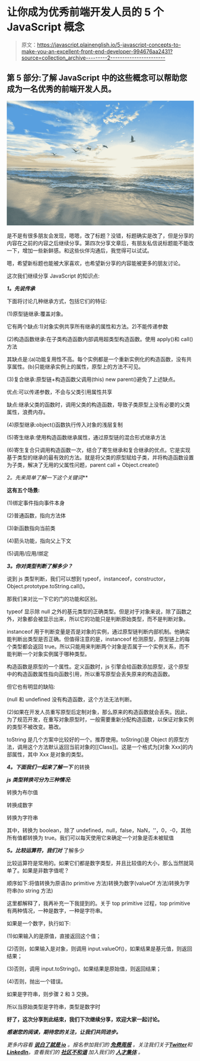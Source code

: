 # 让你成为优秀前端开发人员的 5 个 JavaScript 概念

> 原文：<https://javascript.plainenglish.io/5-javascript-concepts-to-make-you-an-excellent-front-end-developer-994676aa2431?source=collection_archive---------2----------------------->

## 第 5 部分:了解 JavaScript 中的这些概念可以帮助您成为一名优秀的前端开发人员。

![](img/4a0c07bd951a567ecd585444ef1218a7.png)

是不是有很多朋友会发现，嗯嗯，改了标题？没错，标题确实是改了，但是分享的内容在之前的内容之后继续分享。第四次分享文章后，有朋友私信说标题能不能改一下，增加一些新鲜感。和这些伙伴沟通后，我觉得可以试试。

嗯，希望新标题也能被大家喜欢，也希望新分享的内容能被更多的朋友讨论。

这次我们继续分享 JavaScript 的知识点:

***1。先说传承***

下面将讨论几种继承方式，包括它们的特征:

(1)原型链继承:覆盖对象。

它有两个缺点:1)对象实例共享所有继承的属性和方法。2)不能传递参数

(2)构造函数继承:在子类构造函数内部调用超类型构造函数。使用 apply()和 call()方法

其缺点是:(a)功能复用性不高。每个实例都是一个重新实例化的构造函数，没有共享属性。(b)只能继承实例上的属性，原型上的方法不可见。

(3)复合继承:原型链+构造函数父调用(this) new parent()避免了上述缺点。

优点:可以传递参数，不会与父类引用属性共享

缺点:继承父类的函数时，调用父类的构造函数，导致子类原型上没有必要的父类属性，浪费内存。

(4)原型继承:object()函数执行传入对象的浅层复制

(5)寄生继承:使用构造函数继承属性，通过原型链的混合形式继承方法

(6)寄生复合只调用构造函数一次，结合了寄生继承和复合继承的优点。它是实现基于类型的继承的最有效的方法。就是将父类的原型赋给子类，并将构造函数设置为子类，解决了无用的父属性问题，parent call + Object.create()

**2*。先来简单了解一下这个关键词***

**这有五个场景:**

(1)绑定事件指向事件本身

(2)普通函数，指向方法体

(3)新函数指向当前类

(4)箭头功能，指向父上下文

(5)调用/应用/绑定

***3。你对类型判断了解多少？***

说到 js 类型判断，我们可以想到 typeof，instanceof，constructor，Object.prototype.toString.call()。

那我们来对比一下它的门的功能和区别。

typeof 显示除 null 之外的基元类型的正确类型。但是对于对象来说，除了函数之外，对象都会被显示出来，所以它的功能只是判断原始类型，而不是判断对象。

instanceof 用于判断变量是否是对象的实例，通过原型链判断内部机制。他确实能判断出类型是否正确。但值得注意的是，instanceof 检测原型，原型链上的每个类型都会返回 true。所以只能用来判断两个对象是否属于一个实例关系，而不能判断一个对象实例属于哪种类型。

构造函数是原型的一个属性。定义函数时，js 引擎会给函数添加原型，这个原型中的构造函数属性指向函数引用，所以重写原型会丢失原来的构造函数。

但它也有明显的缺陷:

(null 和 undefined 没有构造函数，这个方法无法判断。

(2)如果在开发人员重写原型后定制对象，那么原来的构造函数就会丢失。因此，为了规范开发，在重写对象原型时，一般需要重新分配构造函数，以保证对象实例的类型不被改变。篡改。

toString 是几个方案中比较好的一个。推荐使用。toString()是 Object 的原型方法，调用这个方法默认返回当前对象的[[Class]]。这是一个格式为[对象 Xxx]的内部属性，其中 Xxx 是对象的类型。

***4。下面我们一起来了解一下*** 的转换

***js 类型转换可分为三种情况:***

转换为布尔值

转换成数字

转换为字符串

其中，转换为 boolean，除了 undefined，null，false，NaN，''，0，-0，其他所有值都转换为 true。我们可以每天使用它来确定一个对象是否未被赋值

***5。比较运算符，我们对*** 了解多少

比较运算符是常用的。如果它们都是数字类型，并且比较值的大小，那么当然就简单了。如果是非数字值呢？

顺序如下:将值转换为原语(to primitive 方法)转换为数字(valueOf 方法)转换为字符串(to string 方法)

这里都解释了，我再补充一下我提到的。关于 top primitive 过程，top primitive 有两种情况，一种是数字，一种是字符串。

如果是一个数字，执行如下:

(1)如果输入的是原值，直接返回这个值；

(2)否则，如果输入是对象，则调用 input.valueOf()，如果结果是基元值，则返回结果；

(3)否则，调用 input.toString()。如果结果是原始值，则返回结果；

(4)否则，抛出一个错误。

如果是字符串，则步骤 2 和 3 交换。

所以当原始类型是字符串，类型是数字时

**好了，这次分享到此结束，我们下次继续分享，欢迎大家一起讨论。**

***感谢您的阅读，期待您的关注，让我们共同进步。***

*更多内容看* [***说白了就是 io***](https://plainenglish.io/) *。报名参加我们的* [***免费周报***](http://newsletter.plainenglish.io/) *。关注我们关于*[***Twitter***](https://twitter.com/inPlainEngHQ)*和*[***LinkedIn***](https://www.linkedin.com/company/inplainenglish/)*。查看我们的* [***社区不和谐***](https://discord.gg/GtDtUAvyhW) *加入我们的* [***人才集体***](https://inplainenglish.pallet.com/talent/welcome) *。*